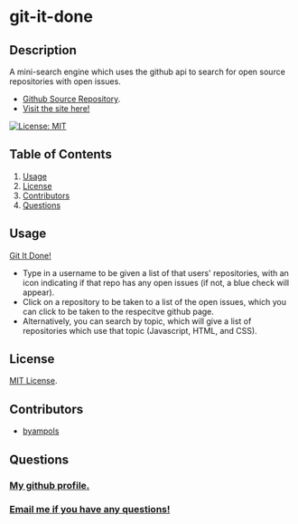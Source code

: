 # git-it-done

## Description
A mini-search engine which uses the github api to search for open source repositories with open issues.

* [Github Source Repository](https://github.com/byampols/git-it-done).
* [Visit the site here!](https://byampols.github.io/git-it-done/)

[![License: MIT](https://img.shields.io/badge/License-MIT-yellow.svg)](https://opensource.org/licenses/MIT)

## Table of Contents
1. [Usage](#usage)
2. [License](#license)
3. [Contributors](#contributors)
4. [Questions](#questions)

## Usage

[Git It Done!](/assets/images/screenshot.png)

* Type in a username to be given a list of that users' repositories, with an icon indicating if that repo has any open issues (if not, a blue check will appear).
* Click on a repository to be taken to a list of the open issues, which you can click to be taken to the respecitve github page.
* Alternatively, you can search by topic, which will give a list of repositories which use that topic (Javascript, HTML, and CSS).

## License
[MIT License](https://opensource.org/licenses/MIT).

## Contributors
* [byampols](https://github.com/byampols)

## Questions
### [My github profile.](https://github.com/byampols)
### [Email me if you have any questions!](byampols@alumni.cmu.edu)
